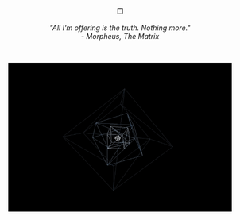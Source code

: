 &nbsp;
&nbsp;
&nbsp;
&nbsp;
&nbsp;

<div align="center">
  ❒
  <br/>
  <br/>
  <em>
    "All I'm offering is the truth. Nothing more."
    <br/>
    - Morpheus, The Matrix
  </em>
</div>

&nbsp;
&nbsp;
&nbsp;
&nbsp;
&nbsp;

<p align="center">
  <img src="multi-spinning-cube.gif" alt="Multi Spinning Donut Gif (High Def)" height="300" width="450">
</p>
